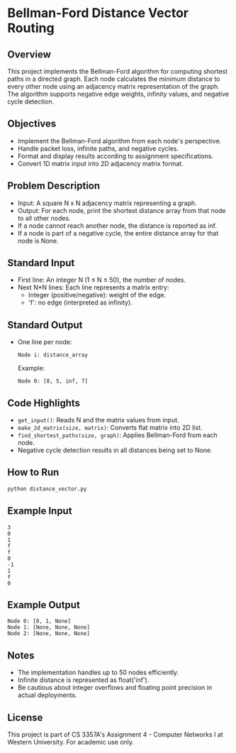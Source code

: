# Bellman-Ford Distance Vector Routing

## Overview

This project implements the Bellman-Ford algorithm for computing shortest paths in a directed graph. Each node calculates the minimum distance to every other node using an adjacency matrix representation of the graph. The algorithm supports negative edge weights, infinity values, and negative cycle detection.

## Objectives

- Implement the Bellman-Ford algorithm from each node's perspective.
- Handle packet loss, infinite paths, and negative cycles.
- Format and display results according to assignment specifications.
- Convert 1D matrix input into 2D adjacency matrix format.

## Problem Description

- Input: A square N x N adjacency matrix representing a graph.
- Output: For each node, print the shortest distance array from that node to all other nodes.
- If a node cannot reach another node, the distance is reported as inf.
- If a node is part of a negative cycle, the entire distance array for that node is None.

## Standard Input

- First line: An integer N (1 ≤ N ≤ 50), the number of nodes.
- Next N*N lines: Each line represents a matrix entry:
  - Integer (positive/negative): weight of the edge.
  - 'f': no edge (interpreted as infinity).

## Standard Output

- One line per node:
  ```
  Node i: distance_array
  ```
  Example:
  ```
  Node 0: [0, 5, inf, 7]
  ```

## Code Highlights

- `get_input()`: Reads N and the matrix values from input.
- `make_2d_matrix(size, matrix)`: Converts flat matrix into 2D list.
- `find_shortest_paths(size, graph)`: Applies Bellman-Ford from each node.
- Negative cycle detection results in all distances being set to None.

## How to Run

```bash
python distance_vector.py
```

## Example Input

```
3
0
1
f
f
0
-1
1
f
0
```

## Example Output

```
Node 0: [0, 1, None]
Node 1: [None, None, None]
Node 2: [None, None, None]
```

## Notes

- The implementation handles up to 50 nodes efficiently.
- Infinite distance is represented as float('inf').
- Be cautious about integer overflows and floating point precision in actual deployments.

## License

This project is part of CS 3357A's Assignment 4 - Computer Networks I at Western University. For academic use only.
